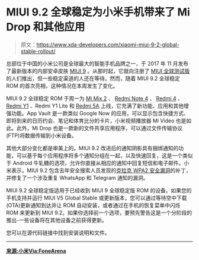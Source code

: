 # MIUI 9.2 全球稳定为小米手机带来了 Mi Drop 和其他应用

> 原文：<https://www.xda-developers.com/xiaomi-miui-9-2-global-stable-rollout/>

总部位于中国的小米公司是全球最大的智能手机品牌之一，于 2017 年 11 月发布了最新版本的内部安卓皮肤 [MIUI 9](https://www.xda-developers.com/xiaomi-devices-miui-9-update-list/) 。从那时起，它就向注册了 [MIUI 全球测试版](http://en.miui.com/type-11-622.html)的人们推出，但一些稳定渠道的人还在等待。然而，随着 MIUI 9.2 全球稳定 ROM 的首次亮相，这种情况在本周发生了变化。

MIUI 9.2 全球稳定 ROM 于周一为 [Mi Mix 2](https://www.xda-developers.com/android-oreo-miui-builds-mi-mix-2/) 、 [Redmi Note 4](https://www.xda-developers.com/substratum-boot-animation-redmi-note-4/) 、 [Redmi 4](https://www.xda-developers.com/miui-9-global-stable-update-xiaomi-mi-mix-2-redmi-4/) 、 [Redmi Y1](https://www.xda-developers.com/twrp-xiaomi-redmi-5a-redmi-y1-redmi-y1-lite/) 、Redmi Y1 Lite 和 [Redmi 5A](https://www.xda-developers.com/xiaomi-redmi-5a-xda-mini-review-buy/) 上线，它充满了新功能、应用和其他增强功能。App Vault 是一款类似 Google Now 的应用，可以显示包含快捷方式、即将到来的日历约会、笔记和体育比分的卡片，小米视频播放器 Mi Video 也是如此。此外，Mi Drop 也是一款新的文件共享应用程序，可以通过文件传输协议(FTP)将数据传输到小米设备。

其他大部分变化都是审美上的。MIUI 9.2 改进后的通知阴影具有捆绑通知的功能，可以基于每个应用程序将多个通知分组在一起，以及快速回复，这是一个类似于 Android 牛轧糖的选项，允许你直接从相应的通知中回复短信和电子邮件。小米表示，MIUI 9.2 包含去年安全搜索人员发现的[克拉克 WPA2 安全漏洞](https://www.xda-developers.com/nexus-and-pixel-devices-krack-patche-december/)的补丁，并修复了一个涉及重复 WhatsApp 和 Telegram 通知的漏洞。

MIUI 9.2 全球稳定版适用于已经收到 MIUI 9 全球稳定版 ROM 的设备。如果您的手机支持并运行 MIUI V5 Global Stable 或更新版本，您可以通过等待空中下载(OTA)更新通知到达并让 ROM 自动安装，或者通过在手机的恢复菜单中闪烁 ROM 来更新到 MIUI 9.2。如果你选择前一个选项，要预先警告这是一个分阶段的推出-一些设备将在其他设备之前获得更新。

您可以在源代码链接中找到安装说明和文件。

* * *

[**来源:小米**](http://en.miui.com/thread-1502126-1-1.html)[**Via:FoneArena**](http://www.fonearena.com/blog/241251/miui-9-2-app-vault-gallery-editor-mi-video-app.html)